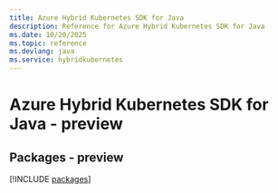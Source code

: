 ```yaml
---
title: Azure Hybrid Kubernetes SDK for Java
description: Reference for Azure Hybrid Kubernetes SDK for Java
ms.date: 10/20/2025
ms.topic: reference
ms.devlang: java
ms.service: hybridkubernetes
---
```

# Azure Hybrid Kubernetes SDK for Java - preview
## Packages - preview
[!INCLUDE [packages](hybrid-kubernetes-index.md)]
